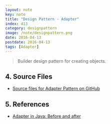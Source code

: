 ```yaml
---
layout: note
key: note
title: "Design Pattern - Adapter"
index: 413
category: designpattern
image: /note/designpattern.png
date: 2016-04-13
postdate: 2016-04-13
tags: [Adapter]
---
```


> Builder design pattern for creating objects.


## 4. Source Files
* [Source files for Adapter Pattern on GitHub](https://github.com/jojozhuang/design-patterns-java/tree/master/design-pattern-adapter)

## 5. References
* [Adapter in Java: Before and after](https://sourcemaking.com/design_patterns/adapter/java/1)
